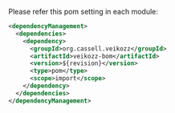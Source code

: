 Please refer this pom setting in each module:

```xml
<dependencyManagement>
  <dependencies>
    <dependency>
      <groupId>org.cassell.veikozz</groupId>
      <artifactId>veikozz-bom</artifactId>
      <version>${revision}</version>
      <type>pom</type>
      <scope>import</scope>
    </dependency>
  </dependencies>
</dependencyManagement>
```